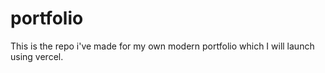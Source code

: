 # portfolio
This is the repo i've made for my own modern portfolio which I will launch using vercel.
